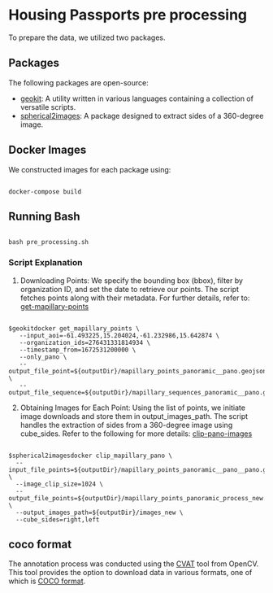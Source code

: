 #  Housing Passports pre processing
To prepare the data, we utilized two packages.

## Packages
The following packages are open-source:

- [geokit](https://github.com/developmentseed/geokit): A utility written in various languages containing a collection of versatile scripts.
- [spherical2images](https://github.com/developmentseed/spherical2images): A package designed to extract sides of a 360-degree image.

## Docker Images

We constructed images for each package using:

```shell

docker-compose build
```

## Running Bash

```shell

bash pre_processing.sh
```

### Script Explanation

1. Downloading Points: We specify the bounding box (bbox), filter by organization ID, and set the date to retrieve 
our points. The script fetches points along with their metadata.  For further details, refer to: 
   [get-mapillary-points](https://developmentseed.org/geokit-doc-seed/usage/get-mapillary-points/)

```shell

$geokitdocker get_mapillary_points \
   --input_aoi=-61.493225,15.204024,-61.232986,15.642874 \
   --organization_ids=276431331814934 \
   --timestamp_from=1672531200000 \
   --only_pano \
   --output_file_point=${outputDir}/mapillary_points_panoramic__pano.geojson \
   --output_file_sequence=${outputDir}/mapillary_sequences_panoramic__pano.geojson
```

2. Obtaining Images for Each Point: Using the list of points, we initiate image downloads and store them in 
output_images_path. The script handles the extraction of sides from a 360-degree image using cube_sides.  Refer to 
   the following for more details: [clip-pano-images](https://github.com/developmentseed/spherical2images?tab=readme-ov-file#clip-pano-images-into-left-an-right-side)

```shell

$spherical2imagesdocker clip_mapillary_pano \
  --input_file_points=${outputDir}/mapillary_points_panoramic__pano__pano.geojson \
  --image_clip_size=1024 \
  --output_file_points=${outputDir}/mapillary_points_panoramic_process_new.geojson \
  --output_images_path=${outputDir}/images_new \
  --cube_sides=right,left
```

## coco format
The annotation process was conducted using the [CVAT](https://github.com/opencv/cvat) tool from OpenCV. This tool 
provides the option to download data in various formats, one of which is [COCO format](https://opencv.github.io/cvat/docs/manual/advanced/formats/format-coco/).






